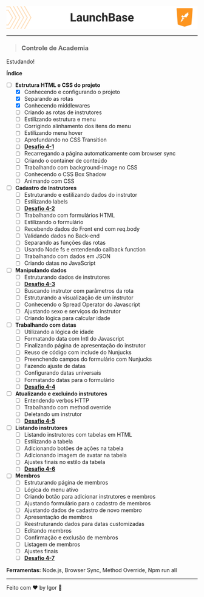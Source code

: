 <div style="">
  <a href="#">
    <img alt="LaunchBase" src=".github/logo.png"/>
  </a>
</div>

---

> ### **Controle de Academia**

<div style="">
  <p>
    Estudando!
  </p>
</div>

**Índice**

  - [ ] **Estrutura HTML e CSS do projeto**
    - [X] Conhecendo e configurando o projeto
    - [X] Separando as rotas
    - [X] Conhecendo middlewares
    - [ ] Criando as rotas de instrutores
    - [ ] Estilizando estrutura e menu
    - [ ] Corrigindo alinhamento dos itens do menu
    - [ ] Estilizando menu hover
    - [ ] Aprofundando no CSS Transition
    - [ ] [**Desafio 4-1**](https://github.com/rocketseat-education/bootcamp-launchbase-desafios-04/blob/master/desafios/04-1-header.md)
    - [ ] Recarregando a página automaticamente com browser sync
    - [ ] Criando o container de conteúdo
    - [ ] Trabalhando com background-image no CSS
    - [ ] Conhecendo o CSS Box Shadow
    - [ ] Animando com CSS

  - [ ] **Cadastro de Instrutores**
    - [ ] Estruturando e estilizando dados do instrutor
    - [ ] Estilizando labels
    - [ ] [**Desafio 4-2**](https://github.com/rocketseat-education/bootcamp-launchbase-desafios-04/blob/master/desafios/04-2-card-teacher.md)
    - [ ] Trabalhando com formulários HTML
    - [ ] Estilizando o formulário
    - [ ] Recebendo dados do Front end com req.body
    - [ ] Validando dados no Back-end
    - [ ] Separando as funções das rotas
    - [ ] Usando Node fs e entendendo callback function
    - [ ] Trabalhando com dados em JSON
    - [ ] Criando datas no JavaScript

  - [ ] **Manipulando dados**
    - [ ] Estruturando dados de instrutores
    - [ ] [**Desafio 4-3**](https://github.com/rocketseat-education/bootcamp-launchbase-desafios-04/blob/master/desafios/04-3-form-and-routes-teacher.md)
    - [ ] Buscando instrutor com parâmetros da rota
    - [ ] Estruturando a visualização de um instrutor
    - [ ] Conhecendo o Spread Operator do Javascript
    - [ ] Ajustando sexo e serviços do instrutor
    - [ ] Criando lógica para calcular idade

  - [ ] **Trabalhando com datas**
    - [ ] Utilizando a lógica de idade
    - [ ] Formatando data com Intl do Javascript
    - [ ] Finalizando página de apresentação do instrutor
    - [ ] Reuso de código com include do Nunjucks
    - [ ] Preenchendo campos do formulário com Nunjucks
    - [ ] Fazendo ajuste de datas
    - [ ] Configurando datas universais
    - [ ] Formatando datas para o formulário
    - [ ] [**Desafio 4-4**](https://github.com/rocketseat-education/bootcamp-launchbase-desafios-04/blob/master/desafios/04-4-show-edit-format-teacher.md)

  - [ ] **Atualizando e excluindo instrutores**
    - [ ] Entendendo verbos HTTP
    - [ ] Trabalhando com method override
    - [ ] Deletando um instrutor
    - [ ] [**Desafio 4-5**](https://github.com/rocketseat-education/bootcamp-launchbase-desafios-04/blob/master/desafios/04-5-put-delete-teacher.md)

  - [ ] **Listando instrutores**
    - [ ] Listando instrutores com tabelas em HTML
    - [ ] Estilizando a tabela
    - [ ] Adicionando botões de ações na tabela
    - [ ] Adicionando imagem de avatar na tabela
    - [ ] Ajustes finais no estilo da tabela
    - [ ] [**Desafio 4-6**](https://github.com/rocketseat-education/bootcamp-launchbase-desafios-04/blob/master/desafios/04-6-list-teachers.md)

  - [ ] **Membros**
    - [ ] Estruturando página de membros
    - [ ] Lógica do menu ativo
    - [ ] Criando botão para adicionar instrutores e membros
    - [ ] Ajustando formulário para o cadastro de membros
    - [ ] Ajustando dados de cadastro de novo membro
    - [ ] Apresentação de membros
    - [ ] Reestruturando dados para datas customizadas
    - [ ] Editando membros
    - [ ] Confirmação e exclusão de membros
    - [ ] Listagem de membros
    - [ ] Ajustes finais
    - [ ] [**Desafio 4-7**](https://github.com/rocketseat-education/bootcamp-launchbase-desafios-04/blob/master/desafios/04-7-students.md)

<div style="">
  <p>
    <strong>Ferramentas:</strong> Node.js, Browser Sync, Method Override, Npm run all
  </p>
</div>

---

Feito com ❤ by Igor 🖖
